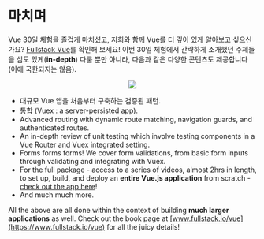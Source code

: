 # 마치며

Vue 30일 체험을 즐겁게 마치셨고, 저희와 함께 Vue를 더 깊이 있게 알아보고 싶으신가요? [Fullstack Vue](https://www.fullstack.io/vue/)를 확인해 보세요! 이번 30일 체험에서 간략하게 소개했던 주제들을 심도 있게(__in-depth__) 다룰 뿐만 아니라, 다음과 같은 다양한 콘텐츠도 제공합니다(이에 국한되지는 않음).




<p align="center">
  <a href="http://ubb.iptime.org/file/fullstack-vue-book-r8.www.EBooksWorld.ir.pdf">
    <img src="./day-30/public/assets/fullstack-vue-cover.png" />
  </a>
</p>

- 대규모 Vue 앱을 처음부터 구축하는 검증된 패턴.
- 통합 (Vuex : a server-persisted app).
- Advanced routing with dynamic route matching, navigation guards, and authenticated routes.
- An in-depth review of unit testing which involve testing components in a Vue Router and Vuex integrated setting.
- Forms forms forms! We cover form validations, from basic form inputs through validating and integrating with Vuex.
- For the full package - access to a series of videos, almost 2hrs in length, to set up, build, and deploy an __entire Vue.js application__ from scratch - [check out the app here](https://www.simplecoincap.com/)!
- And much much more.

All the above are all done within the context of building __much larger applications__ as well. Check out the book page at [www.fullstack.io/vue](https://www.fullstack.io/vue) for all the juicy details!

